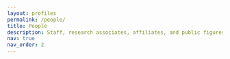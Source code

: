 ```yaml
---
layout: profiles
permalink: /people/
title: People
description: Staff, research associates, affiliates, and public figures
nav: true
nav_order: 2
---
```


